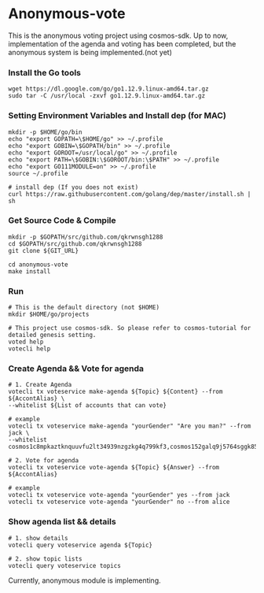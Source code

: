 # Anonymous-vote

This is the anonymous voting project using cosmos-sdk.
Up to now, implementation of the agenda and voting has been completed, but the anonymous system is being implemented.(not yet)

### Install the Go tools
```shell
wget https://dl.google.com/go/go1.12.9.linux-amd64.tar.gz
sudo tar -C /usr/local -zxvf go1.12.9.linux-amd64.tar.gz
```
### Setting Environment Variables and Install dep (for MAC)
```shell
mkdir -p $HOME/go/bin
echo "export GOPATH=\$HOME/go" >> ~/.profile
echo "export GOBIN=\$GOPATH/bin" >> ~/.profile
echo "export GOROOT=/usr/local/go" >> ~/.profile
echo "export PATH=\$GOBIN:\$GOROOT/bin:\$PATH" >> ~/.profile
echo "export GO111MODULE=on" >> ~/.profile
source ~/.profile

# install dep (If you does not exist)
curl https://raw.githubusercontent.com/golang/dep/master/install.sh | sh
```

### Get Source Code & Compile
```shell
mkdir -p $GOPATH/src/github.com/qkrwnsgh1288
cd $GOPATH/src/github.com/qkrwnsgh1288
git clone ${GIT_URL}

cd anonymous-vote
make install
```
### Run
```shell
# This is the default directory (not $HOME)
mkdir $HOME/go/projects

# This project use cosmos-sdk. So please refer to cosmos-tutorial for detailed genesis setting.
voted help
votecli help
```

### Create Agenda && Vote for agenda
```shell
# 1. Create Agenda
votecli tx voteservice make-agenda ${Topic} ${Content} --from ${AccontAlias} \
--whitelist ${List of accounts that can vote}

# example
votecli tx voteservice make-agenda "yourGender" "Are you man?" --from jack \
--whitelist cosmos1c8mpkaztknquuvfu2lt34939nzgzkg4q799kf3,cosmos152galq9j5764sggk85z504k50xuq788f9ua85f,cosmos1ed3mttdadlc2xwf7ac98ptrt7kg274uswlj900

# 2. Vote for agenda
votecli tx voteservice vote-agenda ${Topic} ${Answer} --from ${AccontAlias}

# example
votecli tx voteservice vote-agenda "yourGender" yes --from jack
votecli tx voteservice vote-agenda "yourGender" no --from alice
```

### Show agenda list && details
```shell
# 1. show details
votecli query voteservice agenda ${Topic}

# 2. show topic lists
votecli query voteservice topics
```

Currently, anonymous module is implementing.